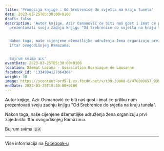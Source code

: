 ```yaml
---
title: 'Promocija knjige : Od Srebrenice do svjetla na kraju tunela'
date: 2023-03-25T05:30:00+0100
draft: false
description: 'Autor knjige, Azir Osmanović će biti naš gost i imat će priliku nam
  prezentovati svoju zadnju knjigu "Od Srebrenice do svjetla na kraju tunela".


  Nakon toga, naše cijenjene džematlijke udruženja žena organizuju prvi zajednički
  iftar ovogodišnjeg Ramazana.


  Bujrum svima 🇧🇦'
eventDate: 2023-03-25T05:30:00+0100
location: Džemat Lozana - Association Bosniaque de Lausanne
facebook_id: '1334994127064384'
weight: 30
image: https://scontent-ord5-1.xx.fbcdn.net/v/t39.30808-6/476009657_935496042044329_8178626072168630847_n.jpg?_nc_cat=101&ccb=1-7&_nc_sid=9e60e4&_nc_ohc=IwsaULf5bo4Q7kNvwGVjFzj&_nc_oc=Adlyb49rb5ctssW_snQYTkKf_zvMbfCtcNTITlKjmYMb6JNZJHtev0Z0gcFy23fGAb0&_nc_zt=23&_nc_ht=scontent-ord5-1.xx&edm=ABTKTjYEAAAA&_nc_gid=R405Gan1BGK1rvKcPnpyyA&oh=00_AfU3-krDkA4iqukrW2q6dV0pKKjJ5XTZw3UZFtrF3AEzuw&oe=68B8379C
endDate: 2023-03-25T18:30:00+0100
---
```


Autor knjige, Azir Osmanović će biti naš gost i imat će priliku nam prezentovati svoju zadnju knjigu "Od Srebrenice do svjetla na kraju tunela".

Nakon toga, naše cijenjene džematlijke udruženja žena organizuju prvi zajednički iftar ovogodišnjeg Ramazana.

Bujrum svima 🇧🇦

---

Više informacija na [Facebook-u](https://facebook.com/events/1334994127064384)